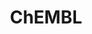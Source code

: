 ---
bigquery: https://console.cloud.google.com/bigquery?p=patents-public-data&d=ebi_chembl&page=dataset
citation: '"The ChEMBL database in 2017." Anna Gaulton, Anne Hersey, Michał Nowotka,
  A Patrícia Bento, Jon Chambers, David Mendez, Prudence Mutowo, Francis Atkinson,
  Louisa J Bellis, Elena Cibrián-Uhalte, Mark Davies, Nathan Dedman, Anneli Karlsson,
  María Paula Magariños, John P Overington, George Papadatos, Ines Smit, Andrew R
  Leach Nucleic acids Research (2017) 45 (Database Issue), D945-D954'
contributors: European Bioinformatics Institute
cost: None
description: ChEMBL Data is a manually curated database of small molecules used in
  drug discovery, including information about existing patented drugs.
documentation: 'schema: https://www.ebi.ac.uk/chembl/db_schema


  '
last_edit: 04/09/2022, 08:02:15
location: https://console.cloud.google.com/marketplace/product/google_patents_public_datasets/chembl
maintained_by: EMBL-EBI, an outstation of European Molecular Biology Laboratory
related_publications: '

  ChEMBL: towards direct deposition of bioassay data.


  Mendez D, Gaulton A, Bento AP, Chambers J, De Veij M, Félix E, Magariños MP, Mosquera
  JF, Mutowo P, Nowotka M, Gordillo-Marañón M, Hunter F, Junco L, Mugumbate G, Rodriguez-Lopez
  M, Atkinson F, Bosc N, Radoux CJ, Segura-Cabrera A, Hersey A, Leach AR.


  — Nucleic Acids Res. 2019; 47(D1):D930-D940. doi: 10.1093/nar/gky1075

  '
schema_fields:
- hba_lipinski
- bao_id
- issue
- mw_monoisotopic
- ridx
- molecular_mechanism
- dosed_ingredient
- pubmed_id
- heavy_atoms
- definition
- therapeutic_flag
- doc_type
- class_level
- journal
- mc_organism
- warning_id
- direct_interaction
- approval_date
- title
- molregno
- compound_name
- atc_code
- l6
- mol_frac_id
- frac_class_id
- alert_set_id
- patent_no
- parenteral
- full_molformula
- bao_format
- active_molregno
- level2
- upper_value
- site_id
- nda_type
- entity_id
- domain_type
- mecref_id
- max_phase_for_ind
- actsm_id
- src_compound_id
- compsyn_id
- set_name
- activity_id
- ref_id
- ass_cls_map_id
- chebi_par_id
- trade_name
- confidence_score
- company
- metabolite_record_id
- alert_id
- updated_by
- parent_id
- molfile
- cell_source_tax_id
- level4_description
- activity_comment
- std_act_id
- log_id
- hba
- num_lipinski_ro5_violations
- usan_substem
- cell_id
- irac_code
- enzyme_name
- component_id
- doi
- standard_value
- mol_atc_id
- src_assay_id
- assay_desc
- assay_class_id
- assay_tax_id
- patent_expire_date
- downgraded
- doc_id
- level5
- who_name
- withdrawn_year
- substrate_record_id
- pathway_key
- cell_source_organism
- tid
- oc_id
- usan_stem
- acd_most_apka
- inorganic_flag
- withdrawn_country
- molecular_species
- l3
- aspect
- compd_id
- relationship
- le
- targrel_id
- biocomp_id
- assay_category
- target_desc
- ro3_pass
- acd_logd
- priority
- type
- uberon_id
- sitecomp_id
- mc_target_accession
- updated_on
- first_approval
- formulation_id
- predbind_id
- warning_country
- parent_go_id
- aidx
- strength
- short_name
- natural_product
- previous_company
- innovator_company
- isoform
- warning_year
- bto_id
- mesh_heading
- units
- acd_most_bpka
- species_group_flag
- confidence
- assay_test_type
- status
- patent_use_code
- src_description
- major_class
- active_ingredient
- met_conversion
- assay_param_id
- hbd_lipinski
- standard_inchi_key
- sei
- published_relation
- target_mapping
- selectivity_comment
- mol_hrac_id
- level4
- black_box_warning
- toid
- ddd_admr
- start_position
- warning_description
- usan_year
- met_comment
- normal_range_max
- parent_type
- qudt_units
- sequence_md5sum
- cx_logd
- path
- bei
- l5
- subgroup
- parameter_type
- drug_record_id
- published_value
- who_extra
- assay_cell_type
- submission_date
- mol_irac_id
- level1
- cell_ontology_id
- binding_site_comment
- assay_strain
- potential_duplicate
- product_id
- indication_class
- availability_type
- variant_id
- mc_tax_id
- target_type
- prodrug
- hrac_code
- drug_substance_flag
- smarts
- cl_lincs_id
- site_residues
- warning_type
- assay_source
- label
- year
- mesh_id
- job_id
- first_page
- cell_source_tissue
- idx
- ddd_id
- structure_type
- withdrawn_flag
- full_mwt
- domain_id
- volume
- text_value
- mw_freebase
- parameter_value
- prediction_method
- prod_pat_id
- published_units
- site_name
- tissue_id
- rtb
- route
- chirality
- hrac_class_id
- caloha_id
- ref_type
- helm_notation
- cpd_str_alert_id
- cx_most_apka
- usan_stem_id
- source
- clo_id
- curated_by
- patent_id
- annotation
- src_id
- relation
- bao_endpoint
- applicant_full_name
- compound_key
- db_source
- l7
- targcomp_id
- max_phase
- pathway_id
- molsyn_id
- relationship_type
- assay_tissue
- stat
- delist_flag
- assay_subcellular_fraction
- rgid
- uo_units
- usan_stem_definition
- ap_id
- standard_text_value
- ref_url
- mc_target_type
- cx_logp
- withdrawn_reason
- met_id
- synonyms
- comments
- tbl
- stem_class
- last_active
- db_version
- warnref_id
- polymer_flag
- accession
- mechanism_of_action
- first_in_class
- canonical_smiles
- level3
- oral
- efo_id
- domain_description
- data_validity_comment
- molecule_type
- cell_name
- assay_id
- standard_flag
- l8
- res_stem_id
- mutation
- as_id
- description
- value
- hbd
- num_alerts
- curation_comment
- enzyme_tid
- standard_inchi
- assay_type
- withdrawn_class
- activity_count
- action_type
- authors
- mc_target_name
- ddd_value
- sequence
- last_page
- research_stem
- protclasssyn_id
- cell_description
- comp_go_id
- source_domain_id
- num_ro5_violations
- co_stem_id
- normal_range_min
- relationship_desc
- creation_date
- standard_type
- l2
- alogp
- acd_logp
- disease_efficacy
- src_short_name
- smid
- psa
- drugind_id
- efo_term
- metref_id
- end_position
- tid_fixed
- record_id
- name
- comp_class_id
- mec_id
- ddd_comment
- lle
- standard_relation
- published_type
- assay_organism
- domain_name
- irac_class_id
- cidx
- level2_description
- mechanism_comment
- ingredient
- syn_type
- aromatic_rings
- component_type
- go_id
- pref_name
- ddd_units
- drug_product_flag
- abstract
- topical
- homologue
- publication_number
- stem
- standard_units
- warning_class
- level3_description
- result_flag
- orig_description
- protein_class_desc
- related_tid
- parent_molregno
- version
- organism
- component_synonym
- protein_class_id
- qed_weighted
- cx_most_bpka
- protein_class_synonym
- l4
- pchembl_value
- dosage_form
- tax_id
- chembl_id
- indref_id
- standard_upper_value
- cellosaurus_id
- frac_code
- country
- alert_name
- entity_type
- level1_description
- class_type
- ad_type
- l1
shortname: chembl
tags:
- biotechnology
- health
- chemical
- bioinformatics
- medical
terms_of_use: CC BY-SA 3.0
title: ChEMBL
uuid: e232a192-965c-4ec9-904c-155b6dfe56c5
---